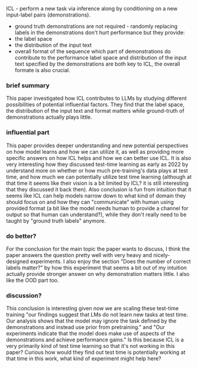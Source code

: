ICL - perform a new task via inference along by conditioning on a new input-label pairs (demonstrations). 
- ground truth demonstrations are not required - randomly replacing labels in the demonstrations don't hurt performance
but they provide:
- the label space
- the distribution of the input text
- overall format of the sequence
which part of demonstrations do contribute to the performance
label space and distribution of the input text specified by the demonstrations are both key to ICL, the overall formate is also crucial. 

### brief summary
This paper investigated how ICL contributes to LLMs by studying different possibilities of potential influential factors. They find that the label space, the distribution of the input text and format matters while ground-truth of demonstrations actually plays little. 
### influential part
This paper provides deeper understanding and new potential perspectives on how model learns and how we can utilize it, as well as providing more specific answers on how ICL helps and how we can better use ICL. It is also very interesting how they discussed test-time learning as early as 2022 by understand more on whether or how much pre-training's data plays at test time, and how much we can potentially utilize test time learning (although at that time it seems like their vision is a bit limited by ICL? it is still interesting that they discussed it back then). Also conclusion is fun from intuition that it seems like ICL can help models narrow down to what kind of domain they should focus on and how they can "communicate" with human using provided format (a bit like the model needs human to provide a channel for output so that human can understand?), while they don't really need to be taught by "ground truth labels" anymore.
### do better?
For the conclusion for the main topic the paper wants to discuss, I think the paper answers the question pretty well with very heavy and nicely-designed experiments. I also enjoy the section "Does the number of correct labels matter?" by how this experiment that seems a bit out of my intuition actually provide stronger answer on why demonstration matters little.  I also like the OOD part too.
### discussion?
This conclusion is interesting given now we are scaling these test-time training "our findings suggest that LMs do not learn new tasks at test time. Our analysis shows that the model may ignore the task defined by the demonstrations and instead use prior from pretraining." and "Our experiments indicate that the model does make use of aspects of the demonstrations and achieve performance gains." Is this because ICL is a very primarily kind of test time learning so that it's not working in this paper? Curious how would they find out test time is potentially working at that time in this work, what kind of experiment might help here?